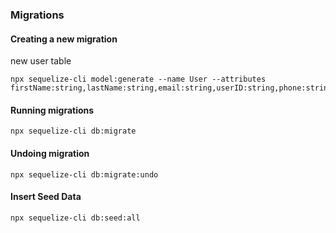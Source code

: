 ### Migrations

#### Creating a new migration
new user table
```
npx sequelize-cli model:generate --name User --attributes firstName:string,lastName:string,email:string,userID:string,phone:string
```

#### Running migrations
```
npx sequelize-cli db:migrate
```

#### Undoing migration
```
npx sequelize-cli db:migrate:undo
```

#### Insert Seed Data
```
npx sequelize-cli db:seed:all
```